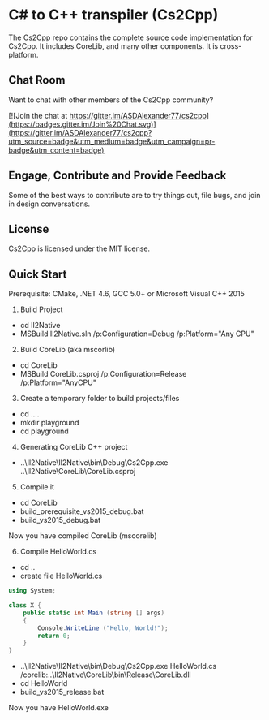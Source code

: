 C# to C++ transpiler (Cs2Cpp)
===========================

The Cs2Cpp repo contains the complete source code implementation for Cs2Cpp. It includes CoreLib, and many other components. It is cross-platform.

Chat Room
---------

Want to chat with other members of the Cs2Cpp community?

[![Join the chat at https://gitter.im/ASDAlexander77/cs2cpp](https://badges.gitter.im/Join%20Chat.svg)](https://gitter.im/ASDAlexander77/cs2cpp?utm_source=badge&utm_medium=badge&utm_campaign=pr-badge&utm_content=badge)

Engage, Contribute and Provide Feedback
---------------------------------------

Some of the best ways to contribute are to try things out, file bugs, and join in design conversations.


License
-------

Cs2Cpp is licensed under the MIT license.

Quick Start
-----------

Prerequisite: CMake, .NET 4.6, GCC 5.0+ or Microsoft Visual C++ 2015 

1) Build Project

* cd Il2Native
* MSBuild Il2Native.sln /p:Configuration=Debug /p:Platform="Any CPU"

2) Build CoreLib (aka mscorlib)

* cd CoreLib
* MSBuild CoreLib.csproj /p:Configuration=Release /p:Platform="AnyCPU"

3) Create a temporary folder to build projects/files

* cd ..\..
* mkdir playground
* cd playground

4) Generating CoreLib C++ project

* ..\Il2Native\Il2Native\bin\Debug\Cs2Cpp.exe ..\Il2Native\CoreLib\CoreLib.csproj

5) Compile it

* cd CoreLib
* build_prerequisite_vs2015_debug.bat 
* build_vs2015_debug.bat

Now you have compiled CoreLib (mscorelib)

6) Compile HelloWorld.cs

* cd ..
* create file HelloWorld.cs
```C#
using System;

class X {
	public static int Main (string [] args)
	{
		Console.WriteLine ("Hello, World!");
		return 0;
	}
}
```

* ..\Il2Native\Il2Native\bin\Debug\Cs2Cpp.exe HelloWorld.cs /corelib:..\Il2Native\CoreLib\bin\Release\CoreLib.dll
* cd HelloWorld
* build_vs2015_release.bat

Now you have HelloWorld.exe

